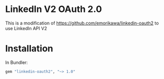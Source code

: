 # LinkedIn V2 OAuth 2.0

This is a modification of https://github.com/emorikawa/linkedin-oauth2 to use LinkedIn API V2

# Installation

In Bundler:

```ruby
gem "linkedin-oauth2", "~> 1.0"
```

